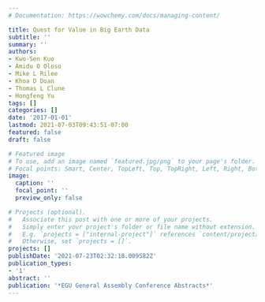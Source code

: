 ```yaml
---
# Documentation: https://wowchemy.com/docs/managing-content/

title: Quest for Value in Big Earth Data
subtitle: ''
summary: ''
authors:
- Kwo-Sen Kuo
- Amidu O Oloso
- Mike L Rilee
- Khoa D Doan
- Thomas L Clune
- Hongfeng Yu
tags: []
categories: []
date: '2017-01-01'
lastmod: 2021-07-03T09:43:51-07:00
featured: false
draft: false

# Featured image
# To use, add an image named `featured.jpg/png` to your page's folder.
# Focal points: Smart, Center, TopLeft, Top, TopRight, Left, Right, BottomLeft, Bottom, BottomRight.
image:
  caption: ''
  focal_point: ''
  preview_only: false

# Projects (optional).
#   Associate this post with one or more of your projects.
#   Simply enter your project's folder or file name without extension.
#   E.g. `projects = ["internal-project"]` references `content/project/deep-learning/index.md`.
#   Otherwise, set `projects = []`.
projects: []
publishDate: '2021-07-23T02:32:18.009582Z'
publication_types:
- '1'
abstract: ''
publication: '*EGU General Assembly Conference Abstracts*'
---
```

